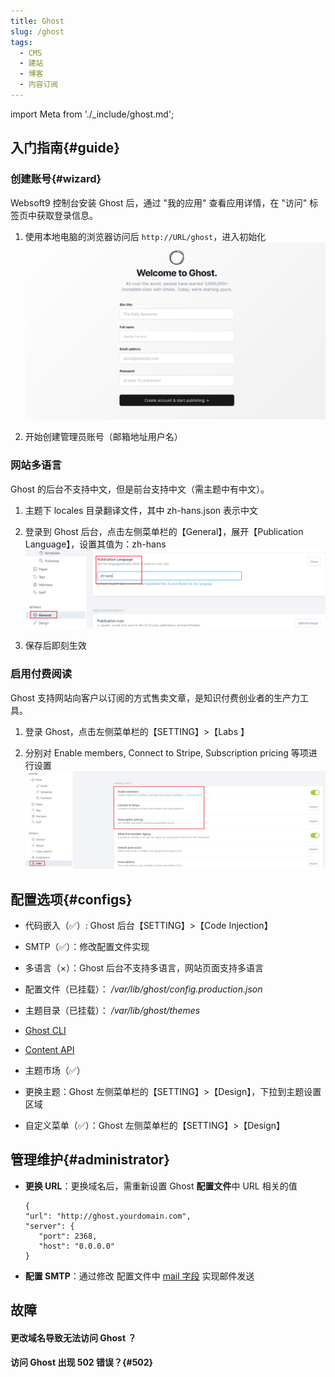 ```yaml
---
title: Ghost
slug: /ghost
tags:
  - CMS
  - 建站
  - 博客
  - 内容订阅
---
```


import Meta from './_include/ghost.md';

<Meta name="meta" />

## 入门指南{#guide}

### 创建账号{#wizard}

Websoft9 控制台安装 Ghost 后，通过 "我的应用" 查看应用详情，在 "访问" 标签页中获取登录信息。  

1. 使用本地电脑的浏览器访问后 `http://URL/ghost`，进入初始化
   ![](./assets/ghost-register001-websoft9.png)

2. 开始创建管理员账号（邮箱地址用户名） 

### 网站多语言

Ghost 的后台不支持中文，但是前台支持中文（需主题中有中文）。

1. 主题下 locales 目录翻译文件，其中 zh-hans.json 表示中文

2. 登录到 Ghost 后台，点击左侧菜单栏的【General】，展开【Publication Language】，设置其值为：zh-hans
  ![Ghost 设置语言](./assets/ghost-setzhhans-websoft9.png)

3. 保存后即刻生效


### 启用付费阅读

Ghost 支持网站向客户以订阅的方式售卖文章，是知识付费创业者的生产力工具。

1. 登录 Ghost，点击左侧菜单栏的【SETTING】>【Labs 】

2. 分别对 Enable members, Connect to Stripe, Subscription pricing 等项进行设置
  ![Ghost 代码插入](./assets/ghost-setsubs-websoft9.png)


## 配置选项{#configs}

- 代码嵌入（✅）: Ghost 后台【SETTING】>【Code Injection】

- SMTP（✅）：修改配置文件实现

- 多语言（×）：Ghost 后台不支持多语言，网站页面支持多语言

- 配置文件（已挂载）： */var/lib/ghost/config.production.json*  

- 主题目录（已挂载）： */var/lib/ghost/themes*  

- [Ghost CLI](https://ghost.org/docs/ghost-cli/)

- [Content API](https://ghost.org/docs/content-api/)

- 主题市场（✅）

- 更换主题：Ghost 左侧菜单栏的【SETTING】>【Design】，下拉到主题设置区域

- 自定义菜单（✅）：Ghost 左侧菜单栏的【SETTING】>【Design】

## 管理维护{#administrator}

- **更换 URL**：更换域名后，需重新设置 Ghost **配置文件**中 URL 相关的值 
   ```
   {
   "url": "http://ghost.yourdomain.com",
   "server": {
      "port": 2368,
      "host": "0.0.0.0"
   }
   ```

- **配置 SMTP**：通过修改 配置文件中 [mail 字段](https://forum.ghost.org/t/how-to-setup-basic-smtp-for-ghost/29166/4) 实现邮件发送


## 故障

#### 更改域名导致无法访问 Ghost ？

#### 访问 Ghost 出现 502 错误？{#502}